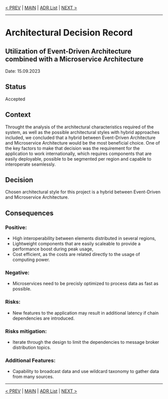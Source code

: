 [< PREV](ADR001.md) | [MAIN](../README.md) | [ADR List](README.md) | [NEXT >](ADR003.md)

---

# Architectural Decision Record
## Utilization of Event-Driven Architecture combined with a Microservice Architecture
Date: 15.09.2023

## Status
Accepted

## Context
Throught the analysis of the architectural characteristics required of the system, as well as the possible architectural styles with hybrid approaches included, we concluded that a hybrid between Event-Driven Architecture and Microservice Architecture would be the most beneficial choice. One of the key factors to make that decision was the requirement for the application to work internationally, which requires components that are easily deployable, possible to be segmented per region and capable to interoperate seamlessly.

## Decision
Chosen architectural style for this project is a hybrid between Event-Driven and Microservice Architecture.

## Consequences

### Positive:
- High interoperability between elements distributed in several regions,
- Lightweight components that are easily scaleable to provide a performance boost during peak usage,
- Cost efficient, as the costs are related directly to the usage of computing power.

### Negative:
- Microservices need to be precisly optimized to process data as fast as possible.

### Risks:
- New features to the application may result in additional latency if chain dependencies are introduced.

### Risks mitigation:
- Iterate through the design to limit the dependencies to message broker distribution topics.

### Additional Features:
- Capability to broadcast data and use wildcard taxonomy to gather data from many sources.

------

[< PREV](ADR001.md) | [MAIN](../README.md) | [ADR List](README.md) | [NEXT >](ADR003.md)
